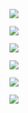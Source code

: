 ![](https://i.gyazo.com/43e2e2b723807d72709729dfe9905b5e.png)

![](https://i.gyazo.com/fd35b5ed4b6db39d885ab82b2d2bb7c7.png)

![](https://i.gyazo.com/5a382bd73e8ea580870d57617adc7314.png)

![](https://i.gyazo.com/96960f14d73d1a88d4f5b94b06e29f7f.png)

![](https://i.gyazo.com/7a174b06332fb1b23f226cd52477f53e.png)

![](https://i.gyazo.com/f3a8b90d3f1ceeb6ae2f443ba8ca890b.png)




